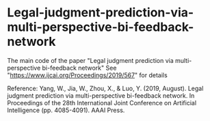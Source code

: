 # Legal-judgment-prediction-via-multi-perspective-bi-feedback-network
The main code of the paper "Legal judgment prediction via multi-perspective bi-feedback network"
See "https://www.ijcai.org/Proceedings/2019/567" for details

Reference:
Yang, W., Jia, W., Zhou, X., & Luo, Y. (2019, August). Legal judgment prediction via multi-perspective bi-feedback network. In Proceedings of the 28th International Joint Conference on Artificial Intelligence (pp. 4085-4091). AAAI Press.


